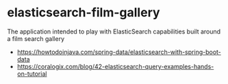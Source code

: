 # elasticsearch-film-gallery
The application intended to play with ElasticSearch capabilities built around a film search gallery

* https://howtodoinjava.com/spring-data/elasticsearch-with-spring-boot-data
* https://coralogix.com/blog/42-elasticsearch-query-examples-hands-on-tutorial
